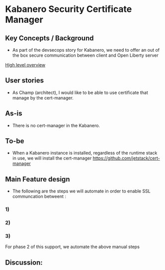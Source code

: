 # Kabanero Security Certificate Manager

## Key Concepts / Background
- As part of the devsecops story for Kabanero, we need to offer an out of the box secure communication between client and Open Liberty server

[High level overview](../design/cert-manager.jpg)

## User stories
- As Champ (architect), I would like to be able to use certificate that manage by the cert-manager.

## As-is

- There is no cert-manager in the Kabanero.

## To-be
- When a Kabanero instance is installed, regardless of the runtime stack in use, we will install the cert-manager https://github.com/jetstack/cert-manager


## Main Feature design

- The following are the steps we will automate in order to enable SSL communcation betweent :

### 1) 

### 2)

### 3) 


For phase 2 of this support, we automate the above manual steps 


## Discussion:  
